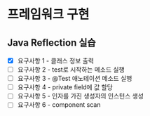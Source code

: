 # 프레임워크 구현

## Java Reflection 실습

- [x] 요구사항 1 - 클래스 정보 출력
- [ ] 요구사항 2 - test로 시작하는 메소드 실행
- [ ] 요구사항 3 - @Test 애노테이션 메소드 실행
- [ ] 요구사항 4 - private field에 값 할당
- [ ] 요구사항 5 - 인자를 가진 생성자의 인스턴스 생성
- [ ] 요구사항 6 - component scan